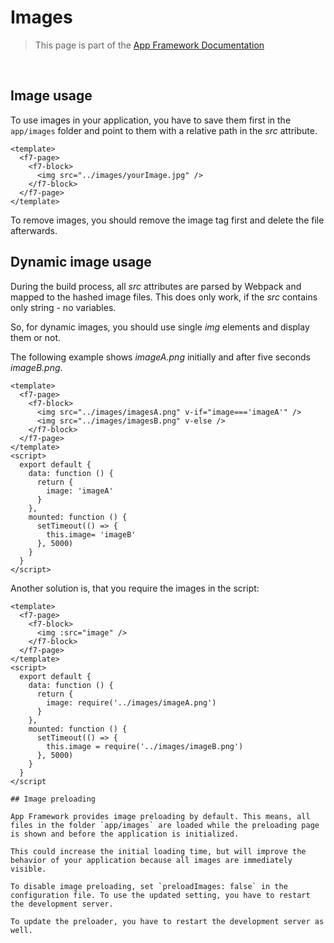# Images

> This page is part of the [App Framework Documentation](../DOCUMENTATION.md)

<br />

## Image usage

To use images in your application, you have to save them first in the `app/images` folder and point to them with a relative path in the *src* attribute.

```
<template>
  <f7-page>
    <f7-block>
      <img src="../images/yourImage.jpg" />
    </f7-block>
  </f7-page>
</template>
```

To remove images, you should remove the image tag first and delete the file afterwards.

## Dynamic image usage

During the build process, all *src* attributes are parsed by Webpack and mapped to the hashed image files. This does only work, if the *src* contains only string - no variables.

So, for dynamic images, you should use single *img* elements and display them or not.

The following example shows *imageA.png* initially and after five seconds *imageB.png*.

```
<template>
  <f7-page>
    <f7-block>
      <img src="../images/imagesA.png" v-if="image==='imageA'" />
      <img src="../images/imagesB.png" v-else />
    </f7-block>
  </f7-page>
</template>
<script>
  export default {
    data: function () {
      return {
        image: 'imageA'
      }
    },
    mounted: function () {
      setTimeout(() => {
        this.image= 'imageB'
      }, 5000)
    }
  }
</script>
```

Another solution is, that you require the images in the script:

```
<template>
  <f7-page>
    <f7-block>
      <img :src="image" />
    </f7-block>
  </f7-page>
</template>
<script>
  export default {
    data: function () {
      return {
        image: require('../images/imageA.png')
      }
    },
    mounted: function () {
      setTimeout(() => {
        this.image = require('../images/imageB.png')
      }, 5000)
    }
  }
</script

## Image preloading

App Framework provides image preloading by default. This means, all files in the folder `app/images` are loaded while the preloading page is shown and before the application is initialized.

This could increase the initial loading time, but will improve the behavior of your application because all images are immediately visible.

To disable image preloading, set `preloadImages: false` in the configuration file. To use the updated setting, you have to restart the development server.

To update the preloader, you have to restart the development server as well.
